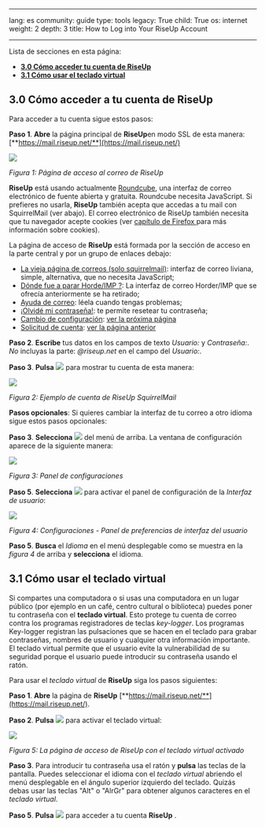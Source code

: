 

---

lang: es
community: guide
type: tools
legacy: True
child: True
os: internet
weight: 2
depth: 3
title: How to Log into Your RiseUp Account

---

Lista de secciones en esta página:

- [**3.0 Cómo acceder tu cuenta de  RiseUp**](#3.0)
- [**3.1 Cómo usar el teclado virtual**](#3.1)

<a name="3.0"></a>
## 3.0 Cómo acceder a tu cuenta de RiseUp ##

Para acceder a tu cuenta sigue estos pasos: 

**Paso 1**. **Abre** la página principal de **RiseUp**en modo SSL de esta manera: [**https://mail.riseup.net/**](https://mail.riseup.net/)

![](/sbox/screen/riseup-es-1/11.png)

*Figura 1: Página de acceso al correo de RiseUp*
	
**RiseUp** está usando actualmente [Roundcube](http://roundcube.net/), una interfaz de correo electrónico de fuente abierta y gratuita. Roundcube necesita JavaScript. Si prefieres no usarla, **RiseUp** también acepta que accedas a tu mail con SquirrelMail (ver abajo). El correo electrónico de RiseUp también necesita que tu navegador acepte cookies (ver [capítulo de Firefox ](/es/firefox_principal) para más información sobre cookies).

La página de acceso de **RiseUp** está formada por la sección de acceso en la parte central y por un grupo de enlaces debajo:

- [La vieja página de correos (solo squirrelmail)](https://mail.riseup.net/sm/src/login.php): interfaz de correo liviana, simple, alternativa, que no necesita JavaScript;
- [Dónde fue a parar Horde/IMP ?](https://help.riseup.net/email/webmail/where-is-imp): La interfaz de correo Horder/IMP que se ofrecía anteriormente se ha retirado;
- [Ayuda de correo](https://help.riseup.net/es/email): léela cuando tengas problemas;
- [¡Olvidé mi contraseña!](https://user.riseup.net/forms/password_reset): te permite resetear tu contraseña;
- [Cambio de configuración](https://user.riseup.net/): [ver la próxima página](/es/riseup_cambiarcuenta)
- [Solicitud de cuenta](https://user.riseup.net/forms/new_user): [ver la página anterior](/es/riseup_crearcuenta)

**Paso 2**. **Escribe** tus datos en los campos de texto *Usuario:* y *Contraseña:*. *No* incluyas la parte: *@riseup.net* en el campo del *Usuario:*. 

**Paso 3**. **Pulsa** ![](/sbox/screen/riseup-es-1/12.png) para mostrar tu cuenta de esta manera:

![](/sbox/screen/riseup-es-1/13.png)

*Figura 2: Ejemplo de cuenta de RiseUp SquirrelMail*

**Pasos opcionales**: Si quieres cambiar la interfaz de tu correo a otro idioma sigue estos pasos opcionales:

**Paso 3**. **Selecciona** ![](/sbox/screen/riseup-es-1/14.png) del menú de arriba. La ventana de configuración aparece de la siguiente manera:

![](/sbox/screen/riseup-es-1/15.png)

*Figura 3: Panel de configuraciones*

**Paso 5**. **Selecciona** ![](/sbox/screen/riseup-es-1/16.png) para activar el panel de configuración de la *Interfaz de usuario*:

![](/sbox/screen/riseup-es-1/17.png)

*Figura 4: Configuraciones  - Panel de preferencias de interfaz del usuario*

**Paso 5**. **Busca** el *Idioma* en el menú desplegable como se muestra en la *figura 4* de arriba y **selecciona** el idioma. 

<a name="3.1"></a>
## 3.1 Cómo usar el teclado virtual ##

Si compartes una computadora o si usas una computadora en un lugar público (por ejemplo en un café, centro cultural o biblioteca) puedes poner tu contraseña con el **teclado virtual**. Esto protege tu cuenta de correo contra los programas registradores de teclas *key-logger*. Los programas Key-logger registran las pulsaciones que se hacen en el teclado para grabar contraseñas, nombres de usuario y cualquier otra  información importante. El teclado virtual permite que el usuario evite la vulnerabilidad de su seguridad porque el usuario puede introducir su contraseña usando el ratón. 

Para usar el *teclado virtual* de  **RiseUp** siga los pasos siguientes: 

**Paso 1**. **Abre** la página de **RiseUp** [**https://mail.riseup.net/**](https://mail.riseup.net/).

**Paso 2**. **Pulsa** ![](/sbox/screen/riseup-es-1/18.png) para activar el teclado virtual:  

![](/sbox/screen/riseup-es-1/19.png)

*Figura 5: La página de acceso de RiseUp con el teclado virtual activado*

**Paso 3**. Para introducir tu contraseña usa el ratón y **pulsa** las teclas de la pantalla. Puedes seleccionar el idioma con el *teclado virtual* abriendo el menú desplegable en el ángulo superior izquierdo del teclado. Quizás debas usar las teclas "Alt" o "AlrGr" para obtener algunos caracteres en el *teclado virtual*. 

**Paso 5**. **Pulsa** ![](/sbox/screen/riseup-es-1/12.png) para acceder a tu cuenta **RiseUp** .

